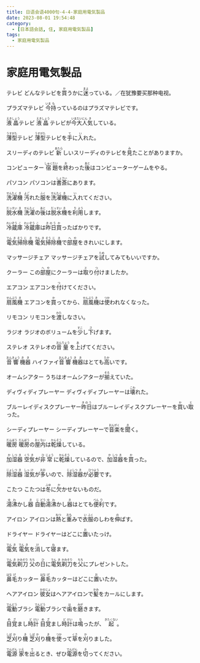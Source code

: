```yaml
---
title: 日语会语4000句-4-4-家庭用電気製品
date: 2023-08-01 19:54:48
category:
  - [日本語会話, 住, 家庭用電気製品]
tags:
  - 家庭用電気製品 
---
```


# 家庭用電気製品

<ruby>テレビ</ruby>
<ruby>どんなテレビを<rt></rt>買<rt>か</rt>うかに<rt></rt>迷<rt>まよ</rt>っている。／在犹豫要买那种电视。</ruby>

<!-- more -->

<ruby>プラズマテレビ</ruby>
<ruby>今<rt>いま</rt>持<rt>も</rt>っているのはプラズマテレビです。</ruby>

<ruby>液<rt>えき</rt>晶<rt>しょう</rt>テレビ</ruby>
<ruby>液<rt>えき</rt>晶<rt>しょう</rt>テレビが<rt></rt>今<rt>いま</rt>大<rt>だい</rt>人<rt>にん</rt>気<rt>き</rt>している。</ruby>

<ruby>薄<rt>うす</rt>型<rt>がた</rt>テレビ</ruby>
<ruby>薄<rt>うす</rt>型<rt>がた</rt>テレビを<rt></rt>手<rt>て</rt>に<rt></rt>入<rt>い</rt>れた。</ruby>

<ruby>スリーディのテレビ</ruby>
<ruby>新<rt>あたら</rt>しいスリーディのテレビを<rt></rt>見<rt>み</rt>たことがありますか。</ruby>

<ruby>コンピューター</ruby>
<ruby>宿<rt>しゅく</rt>題<rt>だい</rt>を<rt></rt>終<rt>お</rt>わった<rt></rt>後<rt>あと</rt>はコンピューターゲームをやる。</ruby>

<ruby>パソコン</ruby>
<ruby>パソコンは<rt></rt>書<rt>しょ</rt>斎<rt>さい</rt>にあります。</ruby>

<ruby>洗<rt>せん</rt>濯<rt>たく</rt>機<rt>き</rt></ruby>
<ruby>汚<rt>よご</rt>れた<rt></rt>服<rt>ふく</rt>を<rt></rt>洗<rt>せん</rt>濯<rt>たく</rt>機<rt>き</rt>に<rt></rt>入<rt>い</rt>れてください。</ruby>

<ruby>脱<rt>だっ</rt>水<rt>すい</rt>機<rt>き</rt></ruby>
<ruby>洗<rt>せん</rt>濯<rt>たく</rt>の<rt></rt>後<rt>あと</rt>は<rt></rt>脱<rt>だっ</rt>水<rt>すい</rt>機<rt>き</rt>を<rt></rt>利<rt>り</rt>用<rt>よう</rt>します。</ruby>

<ruby>冷<rt>れい</rt>蔵<rt>ぞう</rt>庫<rt>こ</rt></ruby>
<ruby>冷<rt>れい</rt>蔵<rt>ぞう</rt>庫<rt>こ</rt>は<rt></rt>昨日<rt>きのう</rt>買<rt>か</rt>ったばかりです。</ruby>

<ruby>電<rt>でん</rt>気<rt>き</rt>掃<rt>そう</rt>除<rt>じ</rt>機<rt>き</rt></ruby>
<ruby>電<rt>でん</rt>気<rt>き</rt>掃<rt>そう</rt>除<rt>じ</rt>機<rt>き</rt>で<rt></rt>部<rt>へ</rt>屋<rt>や</rt>をきれいにします。</ruby>

<ruby>マッサージチェア</ruby>
<ruby>マッサージチェアを<rt></rt>試<rt>ため</rt>してみてもいいですか。</ruby>

<ruby>クーラー</ruby>
<ruby>この<rt></rt>部<rt>へ</rt>屋<rt>や</rt>にクーラーは<rt></rt>取<rt>と</rt>り<rt></rt>付<rt>つ</rt>けましたか。</ruby>

<ruby>エアコン</ruby>
<ruby>エアコンを<rt></rt>付<rt>つ</rt>けてください。</ruby>

<ruby>扇<rt>せん</rt>風<rt>ぷう</rt>機<rt>き</rt></ruby>
<ruby>エアコンを<rt></rt>買<rt>か</rt>ってから、<rt></rt>扇<rt>せん</rt>風<rt>ぷう</rt>機<rt>き</rt>は<rt></rt>使<rt>つか</rt>われなくなった。</ruby>

<ruby>リモコン</ruby>
<ruby>リモコンを<rt></rt>渡<rt>わた</rt>しなさい。</ruby>

<ruby>ラジオ</ruby>
<ruby>ラジオのボリュームを<rt></rt>少<rt>すこ</rt>し<rt></rt>下<rt>さ</rt>げます。</ruby>

<ruby>ステレオ</ruby>
<ruby>ステレオの<rt></rt>音<rt>おん</rt>量<rt>りょう</rt>を<rt></rt>上<rt>あ</rt>げてください。</ruby>

<ruby>音<rt>おん</rt>響<rt>きょう</rt>機<rt>き</rt>器<rt>き</rt></ruby>
<ruby>ハイファイ<rt></rt>音<rt>おん</rt>響<rt>きょう</rt>機<rt>き</rt>器<rt>き</rt>はとても<rt></rt>高<rt>たか</rt>いです。</ruby>

<ruby>オームシアター</ruby>
<ruby>うちはオームシアターが<rt></rt>揃<rt>そろ</rt>えていた。</ruby>

<ruby>ディヴィディプレーヤー</ruby>
<ruby>ディヴィディプレーヤーは<rt></rt>壊<rt>こわ</rt>れた。</ruby>

<ruby>ブルーレイディスクプレーヤー</ruby>
<ruby>昨日<rt>きのう</rt>はブルーレイディスクプレーヤーを<rt></rt>買<rt>か</rt>い<rt></rt>取<rt>と</rt>った。</ruby>

<ruby>シーディプレーヤー</ruby>
<ruby>シーディプレーヤーで<rt></rt>音<rt>おん</rt>楽<rt>がく</rt>を<rt></rt>聞<rt>き</rt>く。</ruby>

<ruby>暖<rt>だん</rt>房<rt>ぼう</rt></ruby>
<ruby>暖<rt>だん</rt>房<rt>ぼう</rt>の<rt></rt>屋<rt>おく</rt>内<rt>ない</rt>は<rt></rt>乾<rt>かん</rt>燥<rt>そう</rt>している。</ruby>

<ruby>加<rt>か</rt>湿<rt>しつ</rt>器<rt>き</rt></ruby>
<ruby>空<rt>くう</rt>気<rt>き</rt>が<rt></rt>非<rt>ひ</rt>常<rt>じょう</rt>に<rt></rt>乾<rt>かん</rt>燥<rt>そう</rt>しているので、<rt></rt>加<rt>か</rt>湿<rt>しつ</rt>器<rt>き</rt>を<rt></rt>買<rt>か</rt>った。</ruby>

<ruby>除<rt>じょ</rt>湿<rt>しつ</rt>器<rt>き</rt></ruby>
<ruby>湿<rt>しっ</rt>気<rt>け</rt>が<rt></rt>多<rt>おお</rt>いので、<rt></rt>除<rt>じょ</rt>湿<rt>しつ</rt>器<rt>き</rt>が<rt></rt>必<rt>ひつ</rt>要<rt>よう</rt>です。</ruby>

<ruby>こたつ</ruby>
<ruby>こたつは<rt></rt>冬<rt>ふゆ</rt>に<rt></rt>欠<rt>か</rt>かせないものだ。</ruby>

<ruby>湯<rt>ゆ</rt>沸<rt>わ</rt>かし<rt></rt>器<rt>き</rt></ruby>
<ruby>自<rt>じ</rt>動<rt>どう</rt>湯<rt>ゆ</rt>沸<rt>わ</rt>かし<rt></rt>器<rt>き</rt>はとても<rt></rt>便<rt>べん</rt>利<rt>り</rt>です。</ruby>

<ruby>アイロン</ruby>
<ruby>アイロンは<rt></rt>熱<rt>ねつ</rt>と<rt></rt>重<rt>おも</rt>みで<rt></rt>衣<rt>い</rt>服<rt>ふく</rt>のしわを<rt></rt>伸<rt>の</rt>ばす。</ruby>

<ruby>ドライヤー</ruby>
<ruby>ドライヤーはどこに<rt></rt>置<rt>お</rt>いたっけ。</ruby>

<ruby>電<rt>でん</rt>気<rt>き</rt></ruby>
<ruby>電<rt>でん</rt>気<rt>き</rt>を<rt></rt>消<rt>け</rt>して<rt></rt>寝<rt>ね</rt>ます。</ruby>

<ruby>電<rt>でん</rt>気<rt>き</rt>剃<rt>かみ</rt>刀<rt>そり</rt></ruby>
<ruby>父<rt>ちち</rt>の<rt></rt>日<rt>ひ</rt>に<rt></rt>電<rt>でん</rt>気<rt>き</rt>剃<rt>かみ</rt>刀<rt>そり</rt>を<rt></rt>父<rt>ちち</rt>にプレゼントした。</ruby>

<ruby>鼻<rt>はな</rt>毛<rt>げ</rt>カッター</ruby>
<ruby>鼻<rt>はな</rt>毛<rt>げ</rt>カッターはどこに<rt></rt>置<rt>お</rt>いたか。</ruby>

<ruby>ヘアアイロン</ruby>
<ruby>彼<rt>かの</rt>女<rt>じょ</rt>はヘアアイロンで<rt></rt>髪<rt>かみ</rt>をカールにします。</ruby>

<ruby>電<rt>でん</rt>動<rt>どう</rt>ブラシ</ruby>
<ruby>電<rt>でん</rt>動<rt>どう</rt>ブラシで<rt></rt>歯<rt>は</rt>を<rt></rt>磨<rt>みが</rt>きます。</ruby>

<ruby>目<rt>め</rt>覚<rt>ざ</rt>まし<rt></rt>時<rt>ど</rt>計<rt>けい</rt></ruby>
<ruby>目<rt>め</rt>覚<rt>ざ</rt>まし<rt></rt>時<rt>ど</rt>計<rt>けい</rt>は<rt></rt>鳴<rt>な</rt>ったが、<rt></rt>起<rt>きたくない</rt>。</ruby>

<ruby>芝<rt>しば</rt>刈<rt>か</rt>り<rt></rt>機<rt>き</rt></ruby>
<ruby>芝<rt>しば</rt>刈<rt>か</rt>り<rt></rt>機<rt>き</rt>を<rt></rt>使<rt>つか</rt>って<rt></rt>草<rt>くさ</rt>を<rt></rt>刈<rt>か</rt>りました。</ruby>

<ruby>電<rt>でん</rt>源<rt>げん</rt></ruby>
<ruby>家<rt>いえ</rt>を<rt></rt>出<rt>で</rt>るとき、ぜひ<rt></rt>電<rt>でん</rt>源<rt>げん</rt>を<rt></rt>切<rt>き</rt>ってください。</ruby>

